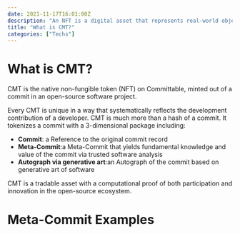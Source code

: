 ```yaml
---
date: 2021-11-17T16:01:00Z
description: "An NFT is a digital asset that represents real-world objects like art, music, in-game items and videos. They are bought and sold online, frequently with cryptocurrency, and they are generally encoded with the same underlying software as many cryptos."
title: "What is CMT?"
categories: ["Techs"]
---
```


# What is CMT?

CMT is the native non-fungible token (NFT) on Committable, minted out of a commit in an open-source software project.

Every CMT is unique in a way that systematically reflects the development contribution of a developer.
CMT is much more than a hash of a commit. It tokenizes a commit with a 3-dimensional package including:

- **Commit**: a Reference to the original commit record
- **Meta-Commit**:a Meta-Commit that yields fundamental knowledge and value of the commit via trusted software analysis
- **Autograph via generative art**:an Autograph of the commit based on generative art of software

CMT is a tradable asset with a computational proof of both participation and innovation in the open-source ecosystem.

# Meta-Commit Examples


